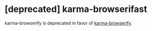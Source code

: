 [deprecated] karma-browserifast
================

karma-browserify is deprecated in favor of [karma-browserify](https://github.com/Nikku/karma-browserify). 
